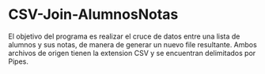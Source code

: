 # CSV-Join-AlumnosNotas
El objetivo del programa es realizar el cruce de datos entre una lista de alumnos y sus notas, de manera de generar un nuevo file resultante. Ambos archivos de origen tienen la extension CSV y se encuentran delimitados por Pipes. 
